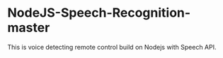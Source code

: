 # NodeJS-Speech-Recognition-master
This is voice detecting remote control build on Nodejs with Speech API.
